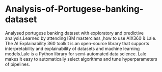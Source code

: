 # Analysis-of-Portugese-banking-dataset
Analysed portugese banking dataset with exploratory and predictive analysis.Learned by attending IBM masterclass ,how to use AIX360 &amp; Lale. The AI Explainability 360 toolkit is an open-source library that supports interpretability and explainability of datasets and machine learning models.Lale is a Python library for semi-automated data science. Lale makes it easy to automatically select algorithms and tune hyperparameters of pipelines.
